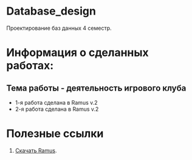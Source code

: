 # Database_design
Проектирование баз данных 4 семестр.
# Информация о сделанных работах:
## Тема работы - деятельность игрового клуба
- 1-я работа сделана в Ramus v.2
- 2-я работа сделана в Ramus v.2

# Полезные ссылки
1. [Скачать Ramus](https://github.com/Vitaliy-Yakovchuk/ramus/releases/tag/v2.0).

